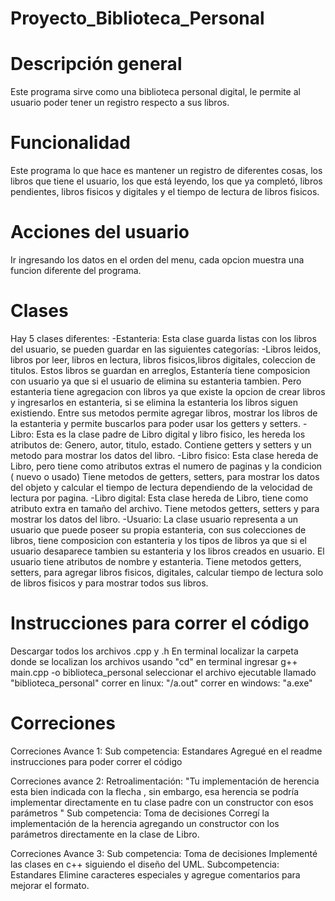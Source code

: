 # Proyecto_Biblioteca_Personal

# Descripción general
Este programa sirve como una biblioteca personal digital, le permite al usuario poder tener un registro respecto a sus libros.

# Funcionalidad
Este programa lo que hace es mantener un registro de diferentes cosas, los libros que tiene el usuario, los que está leyendo, los que ya completó, 
libros pendientes, libros fisicos y digitales y el tiempo de lectura de  libros fisicos. 

# Acciones del usuario
Ir ingresando los datos en el orden del menu, cada opcion muestra una funcion diferente del programa. 



# Clases
Hay 5 clases diferentes:
-Estanteria:
Esta clase guarda listas con los libros del usuario, se pueden guardar en las siguientes categorías:
 -Libros leidos, libros por leer, libros en lectura, libros fisicos,libros digitales, coleccion de titulos. 
Estos libros se guardan en arreglos, Estantería tiene composicion con usuario ya que si el usuario de elimina su estanteria tambien.
Pero estanteria tiene agregacion con libros ya que existe la opcion de crear libros y ingresarlos en estanteria, si se elimina la estanteria 
los libros siguen existiendo. 
Entre sus metodos permite agregar libros, mostrar los libros de la estanteria y permite buscarlos para poder usar los getters y setters. 
-Libro:
Esta es la clase padre de Libro digital y libro fisico, les hereda los atributos de:
Genero, autor, titulo, estado. Contiene getters y setters y un metodo para mostrar los datos del libro.
-Libro fisico:
Esta clase hereda de Libro, pero tiene como atributos extras el numero de paginas y la condicion ( nuevo o usado)
Tiene metodos de getters, setters, para mostrar los datos del objeto y calcular el tiempo de lectura dependiendo de la velocidad de lectura por pagina. 
-Libro digital:
Esta clase hereda de Libro, tiene como atributo extra en tamaño del archivo.
Tiene metodos getters, setters y para mostrar los datos del libro. 
-Usuario:
La clase usuario representa a un usuario que puede poseer su propia estanteria, con sus colecciones de libros, tiene composicion con 
estanteria y los tipos de libros ya que si el usuario desaparece tambien su estanteria y los libros creados en usuario. 
El usuario tiene atributos de nombre y estanteria. 
Tiene metodos getters, setters, para agregar libros fisicos, digitales, calcular tiempo de lectura solo de libros fisicos y para mostrar todos sus libros. 

 

# Instrucciones para correr el código

Descargar todos los archivos .cpp y .h
En terminal localizar la carpeta donde se localizan los archivos usando "cd"
en terminal ingresar g++ main.cpp -o biblioteca_personal
seleccionar el archivo ejecutable llamado "biblioteca_personal" 
correr en linux: "/a.out"
correr en windows: "a.exe"

# Correciones

Correciones Avance 1:
Sub competencia: Estandares
Agregué en el readme instrucciones para poder correr el código 

Correciones avance 2:
Retroalimentación: "Tu implementación de herencia  esta bien indicada con la flecha , sin embargo, esa herencia se podría implementar directamente en tu clase padre con un constructor con esos parámetros "
Sub competencia: Toma de decisiones 
Corregí la implementación de la herencia agregando un constructor con los parámetros directamente en la clase de Libro. 

Correciones Avance 3:
Sub competencia: Toma de decisiones 
Implementé las clases en c++ siguiendo el diseño del UML.
Subcompetencia: Estandares
Elimine caracteres especiales y agregue comentarios para mejorar el formato.


